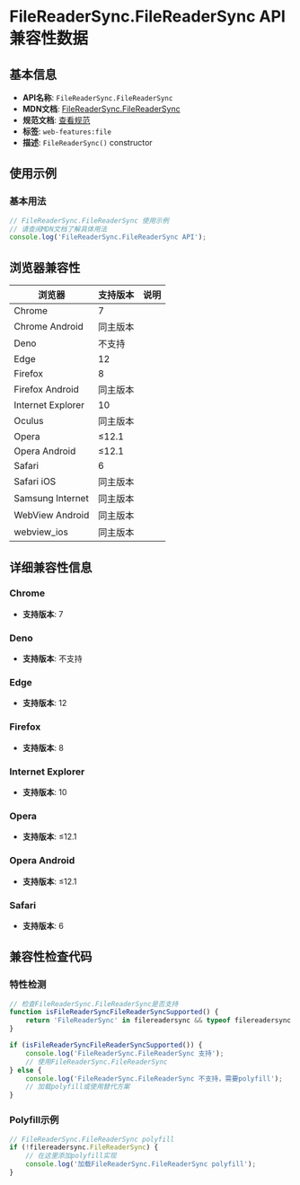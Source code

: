 # FileReaderSync.FileReaderSync API 兼容性数据

## 基本信息

- **API名称**: `FileReaderSync.FileReaderSync`
- **MDN文档**: [FileReaderSync.FileReaderSync](https://developer.mozilla.org/docs/Web/API/FileReaderSync/FileReaderSync)
- **规范文档**: [查看规范](https://w3c.github.io/FileAPI/#filereadersyncConstrctr)
- **标签**: `web-features:file`
- **描述**: `FileReaderSync()` constructor

## 使用示例

### 基本用法

```javascript
// FileReaderSync.FileReaderSync 使用示例
// 请查阅MDN文档了解具体用法
console.log('FileReaderSync.FileReaderSync API');
```

## 浏览器兼容性

| 浏览器 | 支持版本 | 说明 |
|--------|----------|------|
| Chrome | 7 |  |
| Chrome Android | 同主版本 |  |
| Deno | 不支持 |  |
| Edge | 12 |  |
| Firefox | 8 |  |
| Firefox Android | 同主版本 |  |
| Internet Explorer | 10 |  |
| Oculus | 同主版本 |  |
| Opera | ≤12.1 |  |
| Opera Android | ≤12.1 |  |
| Safari | 6 |  |
| Safari iOS | 同主版本 |  |
| Samsung Internet | 同主版本 |  |
| WebView Android | 同主版本 |  |
| webview_ios | 同主版本 |  |

## 详细兼容性信息

### Chrome

- **支持版本**: 7

### Deno

- **支持版本**: 不支持

### Edge

- **支持版本**: 12

### Firefox

- **支持版本**: 8

### Internet Explorer

- **支持版本**: 10

### Opera

- **支持版本**: ≤12.1

### Opera Android

- **支持版本**: ≤12.1

### Safari

- **支持版本**: 6

## 兼容性检查代码

### 特性检测

```javascript
// 检查FileReaderSync.FileReaderSync是否支持
function isFileReaderSyncFileReaderSyncSupported() {
    return 'FileReaderSync' in filereadersync && typeof filereadersync.FileReaderSync === 'function';
}

if (isFileReaderSyncFileReaderSyncSupported()) {
    console.log('FileReaderSync.FileReaderSync 支持');
    // 使用FileReaderSync.FileReaderSync
} else {
    console.log('FileReaderSync.FileReaderSync 不支持，需要polyfill');
    // 加载polyfill或使用替代方案
}
```

### Polyfill示例

```javascript
// FileReaderSync.FileReaderSync polyfill
if (!filereadersync.FileReaderSync) {
    // 在这里添加polyfill实现
    console.log('加载FileReaderSync.FileReaderSync polyfill');
}
```

